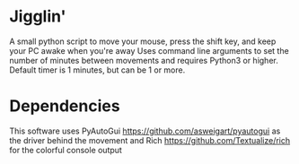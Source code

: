 # Jigglin'
A small python script to move your mouse, press the shift key, and keep your PC awake when you're away
Uses command line arguments to set the number of minutes between movements and requires Python3 or higher.
Default timer is 1 minutes, but can be 1 or more. 

# Dependencies
This software uses PyAutoGui https://github.com/asweigart/pyautogui as the driver behind the movement and Rich https://github.com/Textualize/rich for the colorful console output
